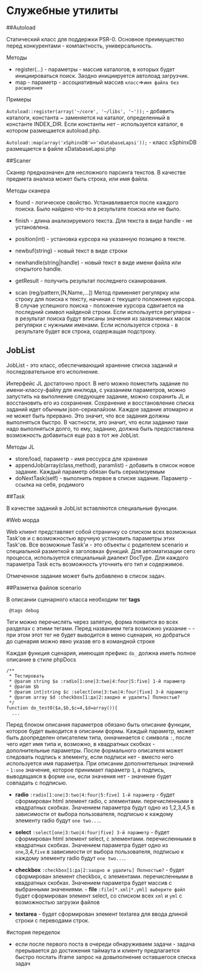 
# Служебные утилиты

##Autoload

Статический класс для поддержки PSR-0. Основное преимущество перед конкурентами - компактность, универсальность.

Методы

- register(...) - параметры - массив каталогов, в которых будет инициироваться поиск. Заодно инициируется автолоад загрузчик.
- map - параметр - ассоциативный массив `класс`=>`имя файла без расширения`

Примеры

`Autoload::register(array('~/core', '~/libs', '~'));` - добавить каталоги, константа ~ заменяется на каталог, определенный в константе INDEX_DIR. Если константы нет - используется каталог, в котором размещается autoload.php.

`Autoload::map(array('xSphinxDB'=>'xDatabaseLapsi'));` - класс xSphinxDB размещается в файле xDatabaseLapsi.php

##Scaner

Сканер предназначен для несложного парсинга текстов.
В качестве предмета анализа может быть строка, или имя файла.

Методы сканера

- found - логическое свойство. Устанавливается после каждого поиска. Было найдено что-то в результате поиска или не было.
- finish - длина анализируемого текста. Для текста в виде handle - не установлена.

- position(int) - установка курсора на указанную позицию в тексте.

- newbuf(string) - новый текст в виде строки

- newhandle(string|handle) - новый текст в виде имени файла или открытого handle.

- getResult - получить результат последнего сканирования.

- scan (reg/pattern,[N,Name,...])
Метод применяет регулярку или строку для поиска к тексту, начиная с текущего положения курсора. В случае успешного поиска - положение курсора сдвигается на последний символ найденой строки. Если используется регулярка - в результат поиска будут вписаны значения из захваченных масок регулярки с нужными именами. Если используется строка - в результате будет вся строка, содержащая подстроку.

## JobList

JobList - это класс, обеспечивающий хранение списка заданий и последовательное его исполнение.

Интерфейс JL достаточно прост. В него можно поместить задание по имени-классу-файлу для инклюда, с указанием параметров,
можно запустить на выполнение следующее задание, можно сохранить JL и восстановить его из сохранения.
Сохранение и восстановление списка заданий идет обычным json-сериалайзом.
Каждое задание атомарно и не может быть прервано. Это значит, что все задания должны выполняться быстро.
В частности, это значит, что если заданию таки надо выполняться долго,
то ему, заданию, должна быть предоставлена возможность добавиться еще раз в тот же JobList.

Методы JL

- store/load, параметр - имя рессурса для хранения
- appendJob(array(class,method), paramlist) - добавить в список новое задание. Каждый параметр обязан быть сериализуемым
- doNextTask(self) - выполнить первое в списке задание. Параметр - ссылка на себя, родимого

##Task

В качестве заданий в JobList вставляются специальные функции.


#Web морда

Web клиент представляет собой страничку со списком всех возможных Task'ов и с возможностью вручную
установить параметры этих Task'ов. Все возможные Task'и - это объекты с родителем scenario и специальной разметкой в заголовках функций.
Для автоматизации сего процесса, используется специальный диалект
DocType. Для каждого параметра Task есть возможность уточнить его тип и содержимое.

Отмеченное задание может быть добавлено в список задач.

##Разметка файлов scenario

В описании сценарного класса необходим тег **tags**

     @tags debug

Теги можно перечислять через запятую, форма появится во всех разделах с этими тегами. 
Перед названием тега возможно указание `~` - при этом этот тег не будет выводится в меню сценария, но добраться до сценария можно явно указав его в командной строке

Каждая функция сценария, имеющая префикс `do_` должна иметь полное описание в стиле phpDocs 

    /**
     * Тестировать
     * @param string $a :radio[1:one|3:two|4:four|5:five] 1-й параметр
     * @param $b
     * @param int|string $c :select[one|3:two|4:four|five] 3-й параметр
     * @param array $d :checkbox[1:да|2:заодно и удалить] Полностью?
     */
    function do_test0($a,$b,$c=4,$d=array()){
      ...

Перед блоком описания параметров обязано быть описание функции, которое будет выводится в описании формы. Каждый параметр, может быть доопределен описателем типа, онначинается с символа `:`, после чего идет имя типа и, возможно, в квадратных скобках - дополнительные параметры. После формального описателя может следовать подпись к элементу, если подписи нет - вместо него используется имя параметра. При описании дополнительных значений - `1:one` значение, которое принимает параметр `1`, а подпись, выводящаяся в форме `one`, если значения нет - значение будет совпадать с подписью.
 
 - **radio** `:radio[1:one|3:two|4:four|5:five] 1-й параметр` - будет сформирован html элемент radio, с элементами. перечисленными в квадратных скобках. Значением параметра будут одно из 1,2,3,4,5 в зависимости от выбора пользователя, подписью к каждому элементу radio будут `one two...`.
 
 - **select** `:select[one|3:two|4:four|five] 3-й параметр` - будет сформирован html элемент select, с элементами. перечисленными в квадратных скобках. Значением параметра будет одно из `one`,3,4,`five` в зависимости от выбора пользователя, подписью к каждому элементу radio будут `one two...`.
 
 - **checkbox** `:checkbox[1:да|2:заодно и удалить] Полностью?` - будет сформирован элемент checkbox, с элементами. перечисленными в квадратных скобках. Значением параметра будет массив с выбранными значениями.
                                                            - **file** `:file[*.xml|*.yml] выберите файл` будет сформирован элемент select, со списком всех `xml` и `yml` с возможностью загрузки файлов
                                                            
 - **textarea** - будет сформирован элемент textarea для ввода длиной строки с переводами строк.
                                                                                                    
#история переделок

- если после первого поста в очереди обнаруживаем задачи - задача прерывается до достижения таймаута и клиенту предлагается быстро послать iframe запрос на довыполнение оставшегося списка задач